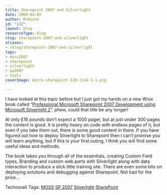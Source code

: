 ```yaml
---
title: Sharepoint 2007 and Silverlight
date: 2009-04-02
author: MrHinsh
id: "132"
layout: blog
resourceType: blog
slug: sharepoint-2007-and-silverlight
aliases:
- /blog/sharepoint-2007-and-silverlight
tags:
- moss2007
- sharepoint
- silverlight
- sp2007
- tools
coverImage: metro-sharepoint-128-link-1-1.png

---
```



I have looked at this topic before but I just got my hands on a new Wrox book called “[Professional Microsoft Sharepoint 2007 Development using Microsoft Silverlight 2](http://www.amazon.co.uk/gp/product/0470434007?ie=UTF8&tag=marthinssblog-21&linkCode=as2&camp=1634&creative=19450&creativeASIN=0470434007)”, phew, could that title be any longer!

At only £16 pounds don't expect a 1000 pager, but at just under 300 pages the content is good. It is pretty heavy on code with endless pages of it, but even if you take them out, there is some good content in there. If you have figured out how to deploy Silverlight to Sharepoint then I can’t promise you will learn anything, but if this is your first outing, I think you will find some useful ideas and methods.

The book takes you through all of the essentials, creating Custom Field types, Branding and custom web parts with Silverlight along with data interaction to produce a slick little training site. There are even some bits on deploying solutions and debugging against Sharepoint. Not bad for the price…

Technorati Tags: [MOSS](http://technorati.com/tags/MOSS) [SP 2007](http://technorati.com/tags/SP+2007) [Silverlight](http://technorati.com/tags/Silverlight) [SharePoint](http://technorati.com/tags/SharePoint)


